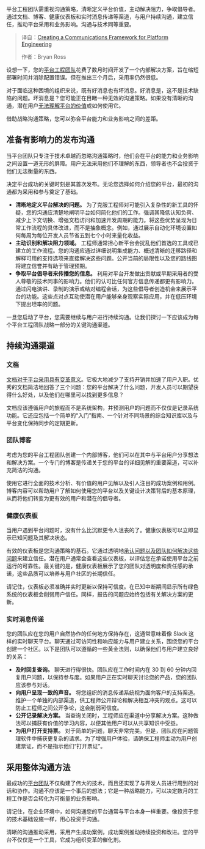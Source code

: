 
<!--
title: 平台工程通信框架构建
cover: https://cdn.thenewstack.io/media/2025/06/4ebb9386-people.png
summary: 平台工程团队需重视沟通策略，清晰定义平台价值，主动解决阻力，争取倡导者。通过文档、博客、健康仪表板和实时消息传递等渠道，与用户持续沟通，建立信任，推动平台采用和业务影响。沟通与技术同等重要。
-->

平台工程团队需重视沟通策略，清晰定义平台价值，主动解决阻力，争取倡导者。通过文档、博客、健康仪表板和实时消息传递等渠道，与用户持续沟通，建立信任，推动平台采用和业务影响。沟通与技术同等重要。

> 译自：[Creating a Communications Framework for Platform Engineering](https://thenewstack.io/creating-a-communications-framework-for-platform-engineering/)
> 
> 作者：Bryan Ross

设想一下，您的[平台工程团队](https://thenewstack.io/platform-engineering/)花费了数月时间开发了一个内部解决方案，旨在缩短部署时间并消除配置错误。但在推出三个月后，采用率仍然很低。

对于面临这种困境的组织来说，既有好消息也有坏消息。好消息是，这不是技术缺陷的问题。坏消息是？您可能正在目睹一种无效的沟通策略。如果没有清晰的沟通，潜在用户[无法理解平台的价值](https://thenewstack.io/five-ways-your-platform-engineering-journey-can-derail/)或如何使用它。

借助战略沟通策略，您可以弥合平台能力和业务影响之间的差距。

## 准备有影响力的发布沟通

当平台团队只专注于技术卓越而忽略沟通策略时，他们会在平台的能力和业务影响之间设置一道无形的屏障。用户无法采用他们不理解的东西，领导者也不会投资于他们无法衡量的东西。

决定平台成功的关键时刻是其首次发布。无论您选择如何介绍您的平台，最初的沟通都为采用和参与奠定了基础。

* **清晰地定义平台解决的问题。** 为了克服工程师对可能引入复杂性的新工具的怀疑，您的沟通应清楚地阐明平台如何简化他们的工作。强调其降低认知负荷、减少上下文切换、增强文档访问和加速开发周期的能力。将这些优势呈现为日常工作流程的具体改进，而不是抽象概念。例如，通过展示自动化环境设置如何每周为每位开发人员节省五到七个小时来量化收益。
* **主动识别和解决阻力领域。** 工程师通常担心新平台会扰乱他们首选的工具或已建立的工作流程。您的沟通应通过详细说明集成能力、概述清晰的迁移路径和解释可用的支持选项来直接解决这些问题。公开当前的局限性以及您的路线图将建立信誉并有助于管理预期。
* **争取平台倡导者来传播您的信息。** 利用对平台开发做出贡献或早期采用者的受人尊敬的技术同事的影响力。他们的认可比任何官方信息传递都更有影响力。通过闪电演讲、录制的演示或结对编程会话，为这些倡导者创造机会来展示平台的功能。这些点对点互动使潜在用户能够亲身观察实际应用，并在低压环境下提出坦率的问题。

一旦您启动了平台，您需要继续与用户进行持续沟通。让我们探讨一下应该成为每个平台工程团队战略一部分的关键沟通渠道。

## 持续沟通渠道

### 文档

[文档对于平台采用具有变革意义](https://thenewstack.io/documentation-is-more-than-your-thinnest-viable-platform/)。它极大地减少了支持开销并加速了用户入职。优秀的文档简洁地回答了三个问题：您的平台解决了什么问题，开发人员可以期望获得什么好处，以及他们在哪里可以找到更多信息？

文档应该遵循用户的旅程而不是系统架构，并预测用户的问题而不仅仅是记录系统功能。它还应包括一个简单的“入门”指南、一个针对不同场景的综合知识库以及与平台变化保持同步的定期更新。

### 团队博客

考虑为您的平台工程团队创建一个内部博客，他们可以在其中与平台用户分享想法和解决方案。一个专门的博客是传递关于您的平台的详细见解的重要渠道，可以补充简洁的沟通。

使用它进行全面的技术分析、有价值的用户见解以及引人注目的成功案例和用例。博客内容可以帮助用户了解如何使用您的平台以及关键设计决策背后的基本原理，从而将他们转变为更有效的用户和潜在的倡导者。

### 健康仪表板

当用户遇到平台问题时，没有什么比沉默更令人沮丧的了。健康仪表板可以立即显示已知问题及其解决状态。

有效的仪表板是您沟通策略的基石。它通过透明地[承认问题以及团队如何解决这些问题](https://thenewstack.io/building-high-performance-software-development-teams-7-tips/)来建立信任。潜在用户通常会查看这些仪表板，以评估您在承诺使用平台之前运行的可靠性。最关键的是，健康仪表板展示了您的团队对透明度和责任感的承诺，这些品质可以培养与用户社区的长期信任。

请记住，仪表板必须准确并实时更新以保持可信度。在已知中断期间显示所有绿色系统的仪表板会削弱用户信任。同样，报告的问题应始终包括有关解决方案的更新。

### 实时消息传递

您的团队应在您的用户自然协作的任何地方保持存在，这通常意味着像 Slack 这样的实时聊天平台。聊天通过可访问性和响应能力与用户建立关系，围绕您的平台创建一个社区。以下是团队可以遵循的一些黄金法则，以确保他们与用户建立良好的关系：

* **及时回复查询。** 聊天进行得很快。团队应在工作时间内在 30 到 60 分钟内回复用户问题，以保持参与度。如果用户正在实时聊天讨论您的产品，您的团队应该参与对话。
* **向用户呈现一致的声音。** 将您组织的消息传递系统视为面向客户的支持渠道。维护一个单独的内部渠道，供工程师公开辩论和解决相互冲突的观点。这可以防止工程师之间公开争论，这会削弱可信度。
* **公开记录解决方案。** 当查询关闭时，工程师应在渠道中分享解决方案。这种做法可以捕获有价值的学习内容，以便其他用户可以从共享知识中受益。
* **为用户打开支持票。** 对于简单的问题，聊天非常完美。但是，团队应在问题管理软件中捕获更复杂的请求。为了增强用户体验，请确保工程师主动为用户创建票证，而不是指示他们“打开票证”。

## 采用整体沟通方法

最成功的[平台团队](https://thenewstack.io/platform-teams-adopt-these-7-developer-productivity-drivers/)不仅构建了伟大的技术，而且还实现了与开发人员进行周到的对话和协作。沟通不应该是一个事后的想法；它是一种战略能力，可以决定数月的工程工作是否会转化为可衡量的业务影响。

请记住，在企业环境中，如何沟通您的平台通常与平台本身一样重要。像投资于您的技术基础设施一样，用心投资于沟通。

清晰的沟通推动采用，采用产生成功案例，成功案例推动持续投资和改进。您的平台不仅仅是一个工具，它成为组织变革的催化剂。